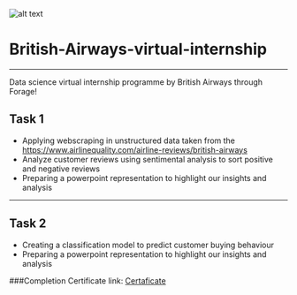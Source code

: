 
![alt text](https://cdn.theforage.com/vinternships/companyassets/tMjbs76F526fF5v3G/L3MQ8f6cYSkfoukmz/1666887241768/British_Airways_Logo%20white.png)

# British-Airways-virtual-internship #
---
Data science virtual internship programme by British Airways through Forage!

Task 1 
---
* Applying webscraping in unstructured data taken from the https://www.airlinequality.com/airline-reviews/british-airways
* Analyze customer reviews using sentimental analysis to sort positive and negative reviews
* Preparing a powerpoint representation to highlight our insights and analysis

----
Task 2 
---
* Creating a classification model to predict customer buying behaviour
* Preparing a powerpoint representation to highlight our insights and analysis

###Completion Certificate link: [Certaficate](https://forage-uploads-prod.s3.amazonaws.com/completion-certificates/British%20Airways/NjynCWzGSaWXQCxSX_British%20Airways_rJpQY8ZAqToJW3acp_1677597013560_completion_certificate.pdf)
